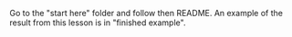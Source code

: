 Go to the "start here" folder and follow then README. An example of the result from this lesson is in "finished example".
